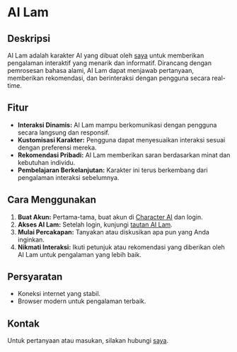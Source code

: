 # AI Lam

## Deskripsi
AI Lam adalah karakter AI yang dibuat oleh [saya](https://github.com/lamberthrumpaidus) untuk memberikan pengalaman interaktif yang menarik dan informatif. Dirancang dengan pemrosesan bahasa alami, AI Lam dapat menjawab pertanyaan, memberikan rekomendasi, dan berinteraksi dengan pengguna secara real-time.

## Fitur
- **Interaksi Dinamis:** AI Lam mampu berkomunikasi dengan pengguna secara langsung dan responsif.
- **Kustomisasi Karakter:** Pengguna dapat menyesuaikan interaksi sesuai dengan preferensi mereka.
- **Rekomendasi Pribadi:** AI Lam memberikan saran berdasarkan minat dan kebutuhan individu.
- **Pembelajaran Berkelanjutan:** Karakter ini terus berkembang dari pengalaman interaksi sebelumnya.

## Cara Menggunakan
1. **Buat Akun:** Pertama-tama, buat akun di [Character AI](https://character.ai) dan login.
2. **Akses AI Lam:** Setelah login, kunjungi [tautan AI Lam](https://character.ai/chat/dbAEN5G_SoEQ-TUIODTb1RWs3vMQf8fRcQ6ifZKJUVY).
3. **Mulai Percakapan:** Tanyakan atau diskusikan apa pun yang Anda inginkan.
4. **Nikmati Interaksi:** Ikuti petunjuk atau rekomendasi yang diberikan oleh AI Lam untuk pengalaman yang lebih baik.

## Persyaratan
- Koneksi internet yang stabil.
- Browser modern untuk pengalaman terbaik.

## Kontak
Untuk pertanyaan atau masukan, silakan hubungi [saya](https://github.com/lamberthrumpaidus).
